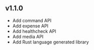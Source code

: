 ## v1.1.0

- Add command API
- Add expense API
- Add healthcheck API
- Add media API
- Add Rust language generated library

